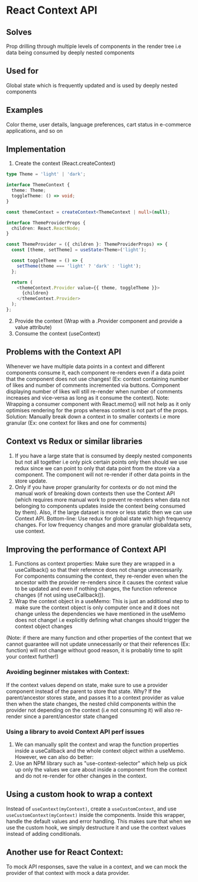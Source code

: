 # React Context API

## Solves

Prop drilling through multiple levels of components in the render tree i.e data being consumed by deeply nested components

## Used for

Global state which is frequently updated and is used by deeply nested components

## Examples

Color theme, user details, language preferences, cart status in e-commerce applications, and so on

## Implementation

1. Create the context (React.createContext)

```typescript
type Theme = 'light' | 'dark';

interface ThemeContext {
  theme: Theme;
  toggleTheme: () => void;
}

const themeContext = createContext<ThemeContext | null>(null);

interface ThemeProviderProps {
  children: React.ReactNode;
}

const ThemeProvider = ({ children }: ThemeProviderProps) => {
  const [theme, setTheme] = useState<Theme>('light');

  const toggleTheme = () => {
    setTheme(theme === 'light' ? 'dark' : 'light');
  };

  return (
    <themeContext.Provider value={{ theme, toggleTheme }}>
      {children}
    </themeContext.Provider>
  );
};
```

2. Provide the context (Wrap with a <context>.Provider component and provide a value attribute)
3. Consume the context (useContext)

## Problems with the Context API

Whenever we have multiple data points in a context and different components consume it, each component re-renders even if a data point that the component does not use changes! (Ex: context containing number of likes and number of comments incremented via buttons. Component displaying number of likes will still re-render when number of comments increases and vice-versa as long as it consume the context).
Note: Wrapping a consumer component with React.memo() will not help as it only optimises rendering for the props whereas context is not part of the props.
Solution: Manually break down a context in to smaller contexts i.e more granular (Ex: one context for likes and one for comments)

## Context vs Redux or similar libraries 

1. If you have a large state that is consumed by deeply nested components but not all together i.e only pick certain points only then should we use redux since we can point to only that data point from the store via a component. The component will not re-render if other data points in the store update. 
2. Only if you have proper granularity for contexts or do not mind the manual work of breaking down contexts then use the Context API (which requires more manual work to prevent re-renders when data not belonging to components updates inside the context being consumed by them). Also, if the large dataset is more or less static then we can use Context API.
Bottom-line: Use redux for global state with high frequency changes. For low frequency changes and more granular globaldata sets, use context. 

## Improving the performance of Context API

1. Functions as context properties: Make sure they are wrapped in a useCallback() so that their reference does not change unnecessarily. For components consuming the context, they re-render even when the ancestor with the provider re-renders since it causes the context value to be updated and even if nothing changes, the function reference changes (if not using useCallback()).
2. Wrap the context object in a useMemo: This is just an additional step to make sure the context object is only computer once and it does not change unless the dependencies we have mentioned in the useMemo does not change! i.e explicitly defining what changes should trigger the context object changes 

(Note: if there are many function and other properties of the context that we cannot guarantee will not update unnecessarily or that their references (Ex: function) will not change without good reason, it is probably time to split your context further!)

### Avoiding beginner mistakes with Context:
If the context values depend on state, make sure to use a provider component instead of the parent to store that state. Why? If the parent/ancestor stores state, and passes it to a context provider as value then when the state changes, the nested child components within the provider not depending on the context (i.e not consuming it) will also re-render since a parent/ancestor state changed

### Using a library to avoid Context API perf issues
1. We can manually split the context and wrap the function properties inside a useCallback and the whole context object within a useMemo. However, we can also do better:
2. Use an NPM library such as "use-context-selector" which help us pick up only the values we care about inside a component from the context and do not re-render for other changes in the context.

## Using a custom hook to wrap a context

Instead of `useContext(myContext)`, create a `useCustomContext`, and use `useCustomContext(myContext)` inside the components. 
Inside this wrapper, handle the default values and error handling. This makes sure that when we use the custom hook, we simply destructure it and use the context values instead of adding conditionals.

## Another use for React Context:
To mock API responses, save the value in a context, and we can mock the provider of that context with mock a data provider.


